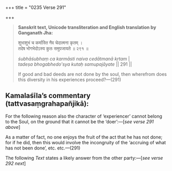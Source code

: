 +++
title = "0235 Verse 291"

+++
> **Sanskrit text, Unicode transliteration and English translation by Ganganath Jha:** 
>
> शुभाशुभं च कर्मास्ति नैव चेदात्मना कृतम् ।  
> तदेष भोगभेदोऽस्य कुतः समुपजायते ॥ २९१ ॥ 
>
> *śubhāśubhaṃ ca karmāsti naiva cedātmanā kṛtam* \|  
> *tadeṣa bhogabhedo'sya kutaḥ samupajāyate* \|\| 291 \|\| 
>
> If good and bad deeds are not done by the soul, then wherefrom does this diversity in his experiences proceed?—(291)



## Kamalaśīla’s commentary (tattvasaṃgrahapañjikā):

For the following reason also the character of ‘experiencer’ cannot belong to the Soul, on the ground that it cannot be the ‘doer’:—[*see verse 291 above*]

As a matter of fact, no one enjoys the fruit of the act that he has not done; for if he did, then this would involve the incongruity of the ‘accruing of what has not been done’, etc. etc.—(291)

The following *Text* states a likely answer from the other party:—[*see verse 292 next*]


